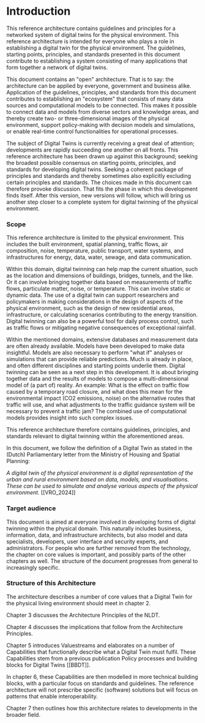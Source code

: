 # Introduction

This reference architecture contains guidelines and principles for a networked system of digital twins for the physical environment. This reference architecture is intended for everyone who plays a role in establishing a digital twin for the physical environment. The guidelines, starting points, principles, and standards presented in this document contribute to establishing a system consisting of many applications that form together a network of digital twins.

This document contains an "open" architecture. That is to say: the architecture can be applied by everyone, government and business alike. Application of the guidelines, principles, and standards from this document contributes to establishing an "ecosystem" that consists of many data sources and computational models to be connected. This makes it possible to connect data and models from diverse sectors and knowledge areas, and thereby create two- or three-dimensional images of the physical environment, support policy-making with decision models and simulations, or enable real-time control functionalities for operational processes.

The subject of Digital Twins is currently receiving a great deal of attention; developments are rapidly succeeding one another on all fronts. This reference architecture has been drawn up against this background; seeking the broadest possible consensus on starting points, principles, and standards for developing digital twins. Seeking a coherent package of principles and standards and thereby sometimes also explicitly excluding certain principles and standards. The choices made in this document can therefore provoke discussion. That fits the phase in which this development finds itself. After this version, new versions will follow, which will bring us another step closer to a complete system for digital twinning of the physical environment.

### Scope

This reference architecture is limited to the physical environment. This includes the built environment, spatial planning, traffic flows, air composition, noise, temperature, public transport, water systems, and infrastructures for energy, data, water, sewage, and data communication. 

Within this domain, digital twinning can help map the current situation, such as the location and dimensions of buildings, bridges, tunnels, and the like. Or it can involve bringing together data based on measurements of traffic flows, particulate matter, noise, or temperature. This can involve static or dynamic data. The use of a digital twin can support researchers and policymakers in making considerations in the design of aspects of the physical environment, such as the design of new residential areas, infrastructure, or calculating scenarios contributing to the energy transition. Digital twinning can also be a powerful tool for daily process control, such as traffic flows or mitigating negative consequences of exceptional rainfall.

Within the mentioned domains, extensive databases and measurement data are often already available. Models have been developed to make data insightful. Models are also necessary to perform "what if" analyses or simulations that can provide reliable predictions. Much is already in place, and often different disciplines and starting points underlie them. Digital twinning can be seen as a next step in this development. It is about bringing together data and the results of models to compose a multi-dimensional model of (a part of) reality. An example: What is the effect on traffic flow caused by a temporary road closure, and what does this mean for the environmental impact (CO2 emissions, noise) on the alternative routes that traffic will use, and what adjustments to the traffic guidance system will be necessary to prevent a traffic jam? The combined use of computational models provides insight into such complex issues.

This reference architecture therefore contains guidelines, principles, and standards relevant to digital twinning within the aforementioned areas. 

In this document, we follow the definition of a Digital Twin as stated in the (Dutch) Parliamentary letter from the Ministry of Housing and Spatial Planning: 

_A digital twin of the physical environment is a digital representation of the urban and rural environment based on data, models, and visualisations. These can be used to simulate and analyse various aspects of the physical environment._ [[VRO_2024]]

### Target audience

This document is aimed at everyone involved in developing forms of digital twinning within the physical domain. This naturally includes business, information, data, and infrastructure architects, but also model and data specialists, developers, user interface and security experts, and administrators. For people who are further removed from the technology, the chapter on core values is important, and possibly parts of the other chapters as well. The structure of the document progresses from general to increasingly specific.

### Structure of this Architecture

The architecture describes a number of core values that a Digital Twin for the physical living environment should meet in chapter 2. 

Chapter 3 discusses the Architecture Principles of the NLDT. 

Chapter 4 discusses the implications that follow from the Architecture Principles. 

Chapter 5 introduces Valuestreams and elaborates on a number of Capabilities that functionally describe what a Digital Twin must fulfil. These Capabilities stem from a previous publication Policy processes and building blocks for Digital Twins [[BBDT]].

In chapter 6, these Capabilities are then modelled in more technical building blocks, with a particular focus on standards and guidelines. The reference architecture will not prescribe specific (software) solutions but will focus on patterns that enable interoperability. 

Chapter 7 then outlines how this architecture relates to developments in the broader field.